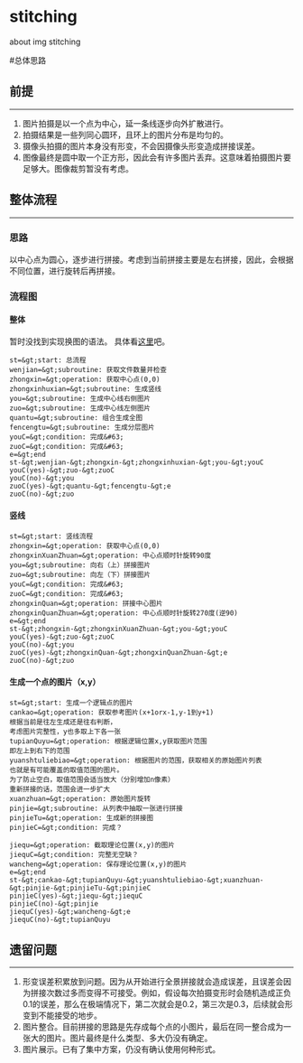 # stitching
about img stitching

#总体思路

## 前提
---
1. 图片拍摄是以一个点为中心，延一条线逐步向外扩散进行。
2. 拍摄结果是一些列同心圆环，且环上的图片分布是均匀的。
3. 摄像头拍摄的图片本身没有形变，不会因摄像头形变造成拼接误差。
4. 图像最终是圆中取一个正方形，因此会有许多图片丢弃。这意味着拍摄图片要足够大。图像裁剪暂没有考虑。
## 整体流程
---
### 思路
以中心点为圆心，逐步进行拼接。考虑到当前拼接主要是左右拼接，因此，会根据不同位置，进行旋转后再拼接。
### 流程图
#### 整体
暂时没找到实现换图的语法。
具体看[这里](https://share.weiyun.com/5ySsiso)吧。
``` flow
st=&gt;start: 总流程
wenjian=&gt;subroutine: 获取文件数量并检查
zhongxin=&gt;operation: 获取中心点(0,0)
zhongxinhuxian=&gt;subroutine: 生成竖线
you=&gt;subroutine: 生成中心线右侧图片
zuo=&gt;subroutine: 生成中心线左侧图片
quantu=&gt;subroutine: 组合生成全图
fencengtu=&gt;subroutine: 生成分层图片
youC=&gt;condition: 完成&#63;
zuoC=&gt;condition: 完成&#63;
e=&gt;end
st-&gt;wenjian-&gt;zhongxin-&gt;zhongxinhuxian-&gt;you-&gt;youC
youC(yes)-&gt;zuo-&gt;zuoC
youC(no)-&gt;you
zuoC(yes)-&gt;quantu-&gt;fencengtu-&gt;e
zuoC(no)-&gt;zuo
```
#### 竖线
``` flow
st=&gt;start: 竖线流程
zhongxin=&gt;operation: 获取中心点(0,0)
zhongxinXuanZhuan=&gt;operation: 中心点顺时针旋转90度
you=&gt;subroutine: 向右（上）拼接图片
zuo=&gt;subroutine: 向左（下）拼接图片
youC=&gt;condition: 完成&#63;
zuoC=&gt;condition: 完成&#63;
zhongxinQuan=&gt;operation: 拼接中心图片
zhongxinQuanZhuan=&gt;operation: 中心点顺时针旋转270度(逆90)
e=&gt;end
st-&gt;zhongxin-&gt;zhongxinXuanZhuan-&gt;you-&gt;youC
youC(yes)-&gt;zuo-&gt;zuoC
youC(no)-&gt;you
zuoC(yes)-&gt;zhongxinQuan-&gt;zhongxinQuanZhuan-&gt;e
zuoC(no)-&gt;zuo
```
#### 生成一个点的图片（x,y）

``` flow
st=&gt;start: 生成一个逻辑点的图片
cankao=&gt;operation: 获取参考图片(x+1orx-1,y-1到y+1)
根据当前是往左生成还是往右判断，
考虑图片完整性，y也多取上下各一张
tupianQuyu=&gt;operation: 根据逻辑位置x,y获取图片范围
即左上到右下的范围
yuanshtuliebiao=&gt;operation: 根据图片的范围，获取相关的原始图片列表
也就是有可能覆盖的取值范围的图片。
为了防止空白，取值范围会适当放大（分别增加n像素）
重新拼接的话，范围会进一步扩大
xuanzhuan=&gt;operation: 原始图片旋转
pinjie=&gt;subroutine: 从列表中抽取一张进行拼接
pinjieTu=&gt;operation: 生成新的拼接图
pinjieC=&gt;condition: 完成？

jiequ=&gt;operation: 截取理论位置(x,y)的图片
jiequC=&gt;condition: 完整无空缺？
wancheng=&gt;operation: 保存理论位置(x,y)的图片
e=&gt;end
st-&gt;cankao-&gt;tupianQuyu-&gt;yuanshtuliebiao-&gt;xuanzhuan-&gt;pinjie-&gt;pinjieTu-&gt;pinjieC
pinjieC(yes)-&gt;jiequ-&gt;jiequC
pinjieC(no)-&gt;pinjie
jiequC(yes)-&gt;wancheng-&gt;e
jiequC(no)-&gt;tupianQuyu
```

## 遗留问题
---
1. 形变误差积累放到问题。因为从开始进行全景拼接就会造成误差，且误差会因为拼接次数过多而变得不可接受。例如，假设每次拍摄变形时会随机造成正负0.1的误差，那么在极端情况下，第二次就会是0.2，第三次是0.3，后续就会形变到不能接受的地步。
2. 图片整合。目前拼接的思路是先存成每个点的小图片，最后在同一整合成为一张大的图片。图片最终是什么类型、多大仍没有确定。
3. 图片展示。已有了集中方案，仍没有确认使用何种形式。
